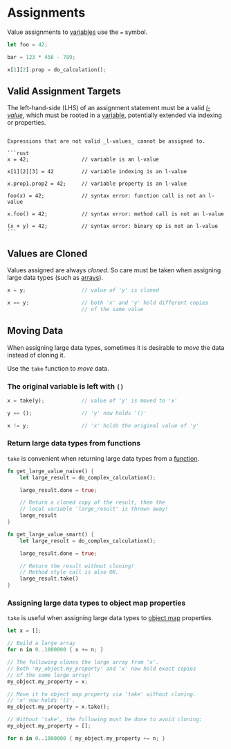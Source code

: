 Assignments
===========

Value assignments to [variables](variables.md) use the `=` symbol.

```rust
let foo = 42;

bar = 123 * 456 - 789;

x[1][2].prop = do_calculation();
```


Valid Assignment Targets
------------------------

The left-hand-side (LHS) of an assignment statement must be a valid
_[l-value](https://en.wikipedia.org/wiki/Value_(computer_science))_, which must be rooted in a
[variable](variables.md), potentially extended via indexing or properties.

~~~admonish bug "Assigning to invalid l-value"

Expressions that are not valid _l-values_ cannot be assigned to.

```rust
x = 42;                 // variable is an l-value

x[1][2][3] = 42         // variable indexing is an l-value

x.prop1.prop2 = 42;     // variable property is an l-value

foo(x) = 42;            // syntax error: function call is not an l-value

x.foo() = 42;           // syntax error: method call is not an l-value

(x + y) = 42;           // syntax error: binary op is not an l-value
```
~~~

Values are Cloned
-----------------

Values assigned are always _cloned_.
So care must be taken when assigning large data types (such as [arrays](arrays.md)).

```rust
x = y;                  // value of 'y' is cloned

x == y;                 // both 'x' and 'y' hold different copies
                        // of the same value
```


Moving Data
-----------

When assigning large data types, sometimes it is desirable to _move_ the data instead of cloning it.

Use the `take` function to _move_ data.

### The original variable is left with `()`

```rust
x = take(y);            // value of 'y' is moved to 'x'

y == ();                // 'y' now holds '()'

x != y;                 // 'x' holds the original value of 'y'
```

### Return large data types from functions

`take` is convenient when returning large data types from a [function](functions.md).

```rust
fn get_large_value_naive() {
    let large_result = do_complex_calculation();

    large_result.done = true;

    // Return a cloned copy of the result, then the
    // local variable 'large_result' is thrown away!
    large_result
}

fn get_large_value_smart() {
    let large_result = do_complex_calculation();

    large_result.done = true;

    // Return the result without cloning!
    // Method style call is also OK.
    large_result.take()
}
```

### Assigning large data types to object map properties

`take` is useful when assigning large data types to [object map](object-maps.md) properties.

```rust
let x = [];

// Build a large array
for n in 0..1000000 { x += n; }

// The following clones the large array from 'x'.
// Both 'my_object.my_property' and 'x' now hold exact copies
// of the same large array!
my_object.my_property = x;

// Move it to object map property via 'take' without cloning.
// 'x' now holds '()'.
my_object.my_property = x.take();

// Without 'take', the following must be done to avoid cloning:
my_object.my_property = [];

for n in 0..1000000 { my_object.my_property += n; }
```
